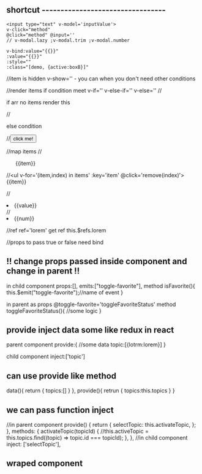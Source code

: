 ## shortcut ---------------------------------
```
<input type="text" v-model='inputValue'>
v-click="method"
@click="method" @input=''
// v-modal.lazy ;v-modal.trim ;v-modal.number
```
```
v-bind:value="{{}}"
:value="{{}}"
:style=""
:class="[demo, {active:boxB}]"
```
//item is hidden
v-show='' - you can when you don't need other conditions

//render items if condition meet
v-if=''
v-else-if=''
v-else=''
//<p v-if='goals.length === 0'>if arr no items render this<p>
//<p v-else-if='goals.length >=3'>else condition</p>
//<button v-elese>click me!</button>

//map items
//<ul v-for='(item,index) in items' :key='item'>{{item}}</ul>
//<ul v-for='(item,index) in items' :key='item' @click='remove(index)'>{{item}}</ul>

//<li v-for='value in {name:"jacek",age:22}' :key='value'>{{value}}</li>
//<li v-for='num in 10'>{{num}}</li>

//ref
ref='lorem'
get ref
this.$refs.lorem

//props
to pass true or false need bind
<my-component :is-named='true'>

## !! change props passed inside component and change in parent !!

in child component
props:[],
emits:["toggle-favorite"],
method
isFavorite(){
this.$emit("toggle-favorite");//name of event
}

in parent
as props @toggle-favorite='toggleFavoriteStatus'
method
toggleFavoriteStatus(){
//some logic
}

## provide inject data some like redux in react

parent component
provide:{
//some data
topic:[{lotrm:lorem}]
}

child component
inject:['topic']

## can use provide like method

data(){
return {
topics:[]
}
},
provide(){
retrun {
topics:this.topics
}
}

## we can pass function inject

//in parent component
provide() {
return {
selectTopic: this.activateTopic,
};
},
methods: {
activateTopic(topicId) {
//this.activeTopic = this.topics.find((topic) => topic.id === topicId);
},
},
//in child component
<template>
<button @click="selectTopic(id)">Learn More</button>
</template>
inject: ['selectTopic'],

## wraped component

<template v-slot:header> or <template #header>

## get from backend response
 ```
  async loadPlayers(context, payload) {
    const response = await fetch(
      `https://`
    );
    const responseDate = await response.json();
    if (!response.ok) {
      const error = new Error(responseDate.message || 'Faild to fetch!');
      throw error;
    }
 ```
 //in component
 ```
     async loadPlayers() {
      this.isLoading = true;
      try {
        await this.$store.dispatch('players/loadPlayers');
      } catch (error) { < ====this is playe for catch error
        this.error = error.message || 'something went wrong';
      }
      this.isLoading = false;
    },
    handleError() {
      this.error = null;
    },
  },
 ```
## -------------------------------------------------------------------

## vue - directives

## use link or input

## v-bind (set value )

v-bind:<src, value>="<data or variable>"

## v-on:click="<method>" v-on:input

v-on:click="addToCounter"

## when pass arg on function and need event obj use $event

v-on:input="function($event, args)"

function(e,n ame){}

## modif .prevent

## v-on:submit.prevent="submitForm" or v-on:click.left (click left mouse btn)

## v-on:keyup.enter='confirmInput'

preventDefault()

## v-once - no render element after rerender !!!!!

## v-model="<some data>" = this chandle input update value and store in data obj

 <input type="text" v-model='inputValue'>

## computed: { use ony to display value transform them DYNAMIC VALUE'S

<p>Full name {{fullName}}</p>
  computed: {
    fullName() {
      if (this.inputValue === "") {
        return "";
      } else {
        return this.inputValue + " " + "Zablockie";
      }
    },
  },

## watcher

{ data() {
return {
inputValue: "",
};
watch: {
inputValue() {
console.log("this watcher well trigger after inputValue change");
},

## shorcuts

v-click="method"
@click="method"

v-bind:value="{{}}"
:value="{{}}"

## inline STYLE ====================

<div :style='{borderColor:boxA ? "red":"#ccc" }' class="demo" @click='boxSelected("A")'></div>

  <div :class="boxA ? 'demo active':'demo'" @click='boxSelected("A")'></div>

## BEST

 <div :class="{demo:true,active:boxA}" @click='boxSelected("A")'></div>
   <div class="demo" :class="{active:boxA}" @click='boxSelected("A")'></div>

## can use computed obj

boxAClasses() {
return { active: this.boxA };
},

## can use array

:class="[demo, {active:boxB}]"

## v-if=""

data() {
return { goals: [] };
},

<p v-if='goals.length === 0'>if arr no items render this<p>

## v-else can only use after v-if

<p v-if='goals.length === 0'>if arr no items render this<p>
<p v-else-if='goals.length >=3'>else condition</p>
<button v-elese>click me!</button>

## v-for map items

data() {
return { goals: [] };
},

<ul v-for='goal in goals'>
<p>{{goal}}</p>
</ul>

## ref='<string>'

ref='lorem'
in js file
this.$refs.lorem

## life-cucle methods

in .js
1-beforeCreate(){}
2-created(){}
3-beforeMount(){}
4-mounted(){}
5-beforeUpdate(){}
6-updated(){}

beforeUnmount(){}
unmounted(){}

## pass props name in array or name and type in obj

props:["jacek","dupa","rara"]
props:{
jacek:String,dupa:String,rara:String
}

## change props inside props and change in parent !!

in child component
method
this.$emit("toggle-favorite");

in parent
as props @toggle-favorite=''
method
some logic

## pass props as obj

<template>
  <user-data v-bind="person"></user-data>
</template>
 
<script>
  export default {
    data() {
      return {
        person: { firstname: 'Max', lastname: 'Schwarz' }
      };
    }
  }
</script>

## register components in main.js

import Component './../'

const app=createApp({})
app.component('component',Component)

## provide inject data some like redux in react

parent component
provide:{
//some data
topic:[{lotrm:lorem}]
}

child component
inject:['topic']

## can use provide like method

data(){
return {
topics:[]
}
},
provide(){
retrun {
topics:this.topics
}
}

## register components in main.js componnet is register globally

to wrap content whit componet use <slot> tag in wrapper componet
! - can use more than 1 slot

<div>
  <slot></slot>
</div>
<section>
  <slot name='section'></slot>
</section>
..
  <my-component-wrapper>
    <template v-slot:section>
    </template>
    <template v-slot:default>
    </template>
  </my-component-wrapper>

## to get slot proxy

mounted(){
consol.log(this.$slots)
}
and we can check if v-slot: is passed
v-if="$slots.header"

## use dynamic walues in component wrapper

<li v-for="goal in goals">
  <slot
  :item="goal"
  ></slot>
</li>

## dynamic components

import ActiveGoals from "./components/ActiveGoals.vue";
import ManageGoals from "./components/ManageGoals.vue";

data() {
return {
selectedComponent: "active-goals",
<component :is="selectedComponent"></component>
//wrap
<keep-alive>
<component :is="selectedComponent"></component>
</keep-alive>
to save inputs from switched components

## teleport

<teleport to=''></teleport>

## 
//wrap element
    <transition>
      <p v-if="paraIsVisible">this is sometimes visible...</p>
    </transition>
    <button @click="animateParagraph">Toggle paragraph</button>
//default class supported by vue
//anim when enter
.v-enter-from{opacity:0;transform:translateY(-30px);}
.v-enter-active{transition:all 0.3s;}
.v-enter-to{opacity:1;transform:translateY(0);}

//anim when element leave
.v-leave-from{opacity:1;transform:translateY(0);}
.v-leave-active{transition:all 0.3s;}
.v-leave-to{opacity:0;transform:translateY(-30px);}

//we can use custom animation in 
.v-enter-active{
  animation: <my-animation> 0.3s ease-in;
}
.v-leave-active{
  animation:slide-scale 0.3s ease-out
}
   <!-- custom prefix name class -->
    <transition name="para">
    .para-enter-from{opacity:0;transform:translateY(-30px);}
    .para-enter-active{transition:all 0.3s;}
    .para-enter-to{opacity:1;transform:translateY(0);}
  <!-- custom named class -->
    <transition enter-to-class="some-class">
